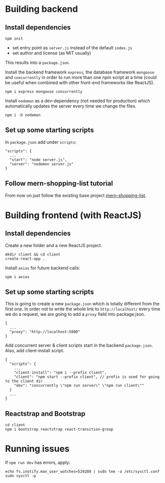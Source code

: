 Building backend
================

Install dependencies
--------------------
```
npm init
```
- set entry point as ```server.js``` instead of the default ```index.js```
- set author and license (as MIT usually)

This results into a ```package.json```.

Install the backend framework ```express```, the database framework ```mongoose```
and ```concurrently``` in order to run more than one npm script at a time (could be
useful when combined with other front-end frameworks like ReactJS).
```
npm i express mongoose concurrently
```

Install ```nodemon``` as a dev-dependency (not needed for production) which
automatically updates the server every time we change the files.
```
npm i -D nodemon
```

Set up some starting scripts
----------------------------
In ```package.json``` add under ```scripts```:
```
"scripts": {
  ...
  "start": "node server.js",
  "server": "nodemon server.js"
}
```

Follow mern-shopping-list tutorial
----------------------------------
From now on just follow the existing base project [mern-shopping-list](https://github.com/radusqrt/mern_shopping_list).

Building frontend (with ReactJS)
================================

Install dependencies
--------------------

Create a new folder and a new ReactJS project.
```
mkdir client && cd client
create-react-app .
```

Install ```axios``` for future backend calls:
```
npm i axios
```

Set up some starting scripts
----------------------------
This is going to create a new ```package.json``` which is totally different from the first one.
In order not to write the whole link to ```http://localhost/``` every time we do a request,
we are going to add a ```proxy``` field into package.json.
```
{
  ...
  "proxy": "http://localhost:5000"
}
```

Add concurrent server & client scripts start in the backend ```package.json```.
Also, add client-install script.
```
{
  "scripts": {
    ...
    "client-install": "npm i --prefix client",
    "client": "npm start --prefix client", // prefix is used for going to the client dir
    "dev": "concurrently \"npm run server\" \"npm run client\""
  }
  ...
}
```

Reactstrap and Bootstrap
------------------------
```
cd client
npm i bootstrap reactstrap react-transition-group
```

Running issues
==============

If ```npm run dev``` has errors, apply:
```
echo fs.inotify.max_user_watches=524288 | sudo tee -a /etc/sysctl.conf
sudo sysctl -p
```
